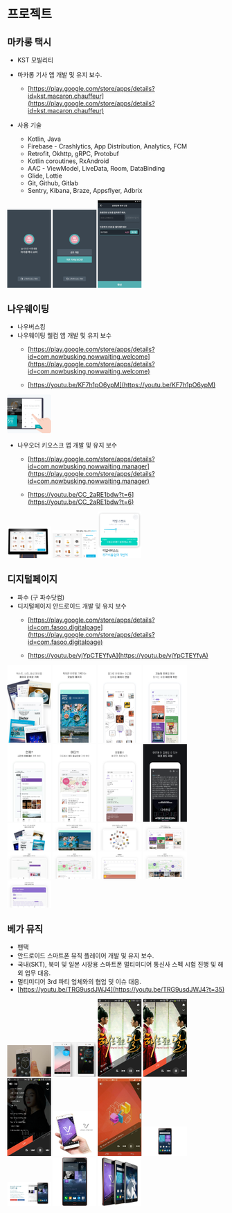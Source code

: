 # 프로젝트

## 마카롱 택시

- KST 모빌리티
- 마카롱 기사 앱 개발 및 유지 보수.
    - [https://play.google.com/store/apps/details?id=kst.macaron.chauffeur](https://play.google.com/store/apps/details?id=kst.macaron.chauffeur)

- 사용 기술
    - Kotlin, Java
    - Firebase - Crashlytics, App Distribution, Analytics, FCM
    - Retrofit, Okhttp, gRPC, Protobuf
    - Kotlin coroutines, RxAndroid
    - AAC - ViewModel, LiveData, Room, DataBinding
    - Glide, Lottie
    - Git, Github, Gitlab
    - Sentry, Kibana, Braze, Appsflyer, Adbrix

<img src="/image/macaron1.png" width="20%" height="20%"></img> <img src="/image/macaron2.png" width="20%" height="20%"></img> <img src="/image/macaron3.png" width="20%" height="20%"></img>

<!-- ![](https://github.com/dreamboy1339/portfolio/blob/2bc83b5c284cd82ffd42d3ed7981654ac36df55f/image/macaron1.png) -->
<!-- ![](https://github.com/dreamboy1339/portfolio/blob/2bc83b5c284cd82ffd42d3ed7981654ac36df55f/image/macaron2.png) -->
<!-- ![](https://github.com/dreamboy1339/portfolio/blob/2bc83b5c284cd82ffd42d3ed7981654ac36df55f/image/macaron3.png) -->

## 나우웨이팅

- 나우버스킹
- 나우웨이팅 웰컴 앱 개발 및 유지 보수
    - [https://play.google.com/store/apps/details?id=com.nowbusking.nowwaiting.welcome](https://play.google.com/store/apps/details?id=com.nowbusking.nowwaiting.welcome)

    - [https://youtu.be/KF7h1pO6ypM](https://youtu.be/KF7h1pO6ypM)

<img src="/image/nw1.png" width="20%" height="20%">
<!-- ![](https://github.com/dreamboy1339/portfolio/blob/2bc83b5c284cd82ffd42d3ed7981654ac36df55f/image/nw1.png) -->

- 나우오더 키오스크 앱 개발 및 유지 보수
    - [https://play.google.com/store/apps/details?id=com.nowbusking.nowwaiting.manager](https://play.google.com/store/apps/details?id=com.nowbusking.nowwaiting.manager)

    - [https://youtu.be/CC_2aRE1bdw?t=6](https://youtu.be/CC_2aRE1bdw?t=6)

<img src="/image/nw2.png" width="20%" height="20%"> <img src="/image/nw3.png" width="20%" height="20%"> <img src="/image/nw4.png" width="20%" height="20%">
<!-- ![](https://github.com/dreamboy1339/portfolio/blob/2bc83b5c284cd82ffd42d3ed7981654ac36df55f/image/nw2.png) -->
<!-- ![](https://github.com/dreamboy1339/portfolio/blob/2bc83b5c284cd82ffd42d3ed7981654ac36df55f/image/nw3.png) -->
<!-- ![](https://github.com/dreamboy1339/portfolio/blob/2bc83b5c284cd82ffd42d3ed7981654ac36df55f/image/nw4.png) -->

## 디지털페이지

- 파수 (구 파수닷컴)
- 디지털페이지 안드로이드 개발 및 유지 보수
    - [https://play.google.com/store/apps/details?id=com.fasoo.digitalpage](https://play.google.com/store/apps/details?id=com.fasoo.digitalpage)

    - [https://youtu.be/vjYpCTEYfyA](https://youtu.be/vjYpCTEYfyA)

<img src="/image/dp1.png" width="20%" height="20%"> <img src="/image/dp2.png" width="20%" height="20%"> <img src="/image/dp3.png" width="20%" height="20%">
<img src="/image/dp4.png" width="20%" height="20%"> <img src="/image/dp5.png" width="20%" height="20%"> <img src="/image/dp6.png" width="20%" height="20%">
<img src="/image/dp7.png" width="20%" height="20%"> <img src="/image/dp8.png" width="20%" height="20%"> <img src="/image/dp9.png" width="20%" height="20%">
<img src="/image/dp10.png" width="20%" height="20%"> <img src="/image/dp11.png" width="20%" height="20%"> <img src="/image/dp12.png" width="20%" height="20%">
<img src="/image/dp13.png" width="20%" height="20%"> <img src="/image/dp14.png" width="20%" height="20%"> <img src="/image/dp15.png" width="20%" height="20%">
<img src="/image/dp16.png" width="20%" height="20%"> <img src="/image/dp17.png" width="20%" height="20%">

<!-- ![](https://github.com/dreamboy1339/portfolio/blob/2bc83b5c284cd82ffd42d3ed7981654ac36df55f/image/dp1.png) -->
<!-- ![](https://github.com/dreamboy1339/portfolio/blob/2bc83b5c284cd82ffd42d3ed7981654ac36df55f/image/dp2.png) -->
<!-- ![](https://github.com/dreamboy1339/portfolio/blob/2bc83b5c284cd82ffd42d3ed7981654ac36df55f/image/dp3.png) -->
<!-- ![](https://github.com/dreamboy1339/portfolio/blob/2bc83b5c284cd82ffd42d3ed7981654ac36df55f/image/dp4.png) -->
<!-- ![](https://github.com/dreamboy1339/portfolio/blob/2bc83b5c284cd82ffd42d3ed7981654ac36df55f/image/dp5.png) -->
<!-- ![](https://github.com/dreamboy1339/portfolio/blob/2bc83b5c284cd82ffd42d3ed7981654ac36df55f/image/dp6.png) -->
<!-- ![](https://github.com/dreamboy1339/portfolio/blob/2bc83b5c284cd82ffd42d3ed7981654ac36df55f/image/dp7.png) -->
<!-- ![](https://github.com/dreamboy1339/portfolio/blob/2bc83b5c284cd82ffd42d3ed7981654ac36df55f/image/dp8.png) -->
<!-- ![](https://github.com/dreamboy1339/portfolio/blob/2bc83b5c284cd82ffd42d3ed7981654ac36df55f/image/dp9.png) -->
<!-- ![](https://github.com/dreamboy1339/portfolio/blob/2bc83b5c284cd82ffd42d3ed7981654ac36df55f/image/dp10.png) -->
<!-- ![](https://github.com/dreamboy1339/portfolio/blob/2bc83b5c284cd82ffd42d3ed7981654ac36df55f/image/dp11.png) -->
<!-- ![](https://github.com/dreamboy1339/portfolio/blob/2bc83b5c284cd82ffd42d3ed7981654ac36df55f/image/dp12.png) -->
<!-- ![](https://github.com/dreamboy1339/portfolio/blob/2bc83b5c284cd82ffd42d3ed7981654ac36df55f/image/dp13.png) -->
<!-- ![](https://github.com/dreamboy1339/portfolio/blob/2bc83b5c284cd82ffd42d3ed7981654ac36df55f/image/dp14.png) -->
<!-- ![](https://github.com/dreamboy1339/portfolio/blob/2bc83b5c284cd82ffd42d3ed7981654ac36df55f/image/dp15.png) -->
<!-- ![](https://github.com/dreamboy1339/portfolio/blob/2bc83b5c284cd82ffd42d3ed7981654ac36df55f/image/dp16.png) -->
<!-- ![](https://github.com/dreamboy1339/portfolio/blob/2bc83b5c284cd82ffd42d3ed7981654ac36df55f/image/dp17.png) -->

## 베가 뮤직

- 팬택
- 안드로이드 스마트폰 뮤직 플레이어 개발 및 유지 보수.
- 국내(SKT), 북미 및 일본 시장용 스마트폰 멀티미디어 통신사 스펙 시험 진행 및 해외 업무 대응.
- 멀티미디어 3rd 파티 업체와의 협업 및 이슈 대응.
- [https://youtu.be/TRG9usdJWJ4](https://youtu.be/TRG9usdJWJ4?t=35)

<img src="/image/m10.jpg" width="20%" height="20%"> <img src="/image/m11.png" width="20%" height="20%">
<img src="/image/m1.png" width="20%" height="20%"> <img src="/image/m2.png" width="20%" height="20%"> <img src="/image/m3.png" width="20%" height="20%">
<img src="/image/m4.png" width="20%" height="20%"> <img src="/image/m5.png" width="20%" height="20%"> <img src="/image/m6.png" width="20%" height="20%">
<img src="/image/m7.png" width="20%" height="20%"> <img src="/image/m8.png" width="20%" height="20%"> <img src="/image/m9.png" width="20%" height="20%">

<!-- ![](https://github.com/dreamboy1339/portfolio/blob/2bc83b5c284cd82ffd42d3ed7981654ac36df55f/image/m1.png) -->
<!-- ![](https://github.com/dreamboy1339/portfolio/blob/2bc83b5c284cd82ffd42d3ed7981654ac36df55f/image/m2.png) -->
<!-- ![](https://github.com/dreamboy1339/portfolio/blob/2bc83b5c284cd82ffd42d3ed7981654ac36df55f/image/m3.png) -->
<!-- ![](https://github.com/dreamboy1339/portfolio/blob/2bc83b5c284cd82ffd42d3ed7981654ac36df55f/image/m4.png) -->
<!-- ![](https://github.com/dreamboy1339/portfolio/blob/2bc83b5c284cd82ffd42d3ed7981654ac36df55f/image/m5.png) -->
<!-- ![](https://github.com/dreamboy1339/portfolio/blob/2bc83b5c284cd82ffd42d3ed7981654ac36df55f/image/m6.png) -->
<!-- ![](https://github.com/dreamboy1339/portfolio/blob/2bc83b5c284cd82ffd42d3ed7981654ac36df55f/image/m7.png) -->
<!-- ![](https://github.com/dreamboy1339/portfolio/blob/2bc83b5c284cd82ffd42d3ed7981654ac36df55f/image/m8.png) -->
<!-- ![](https://github.com/dreamboy1339/portfolio/blob/2bc83b5c284cd82ffd42d3ed7981654ac36df55f/image/m9.png) -->
